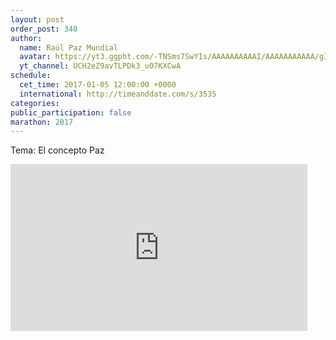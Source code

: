 ```yaml
---
layout: post
order_post: 340
author:
  name: Raúl Paz Mundial
  avatar: https://yt3.ggpht.com/-TNSms7SwYIs/AAAAAAAAAAI/AAAAAAAAAAA/gI8ilz2tiqE/s88-c-k-no-mo-rj-c0xffffff/photo.jpg
  yt_channel: UCH2eZ9avTLPDk3_u07KXCwA
schedule:
  cet_time: 2017-01-05 12:00:00 +0000
  international: http://timeanddate.com/s/3535
categories:
public_participation: false
marathon: 2017
---
```

Tema: El concepto Paz

<iframe width="475" height="267" src="https://www.youtube.com/embed/ro-h2hkuQRk" frameborder="0" allowfullscreen></iframe>
